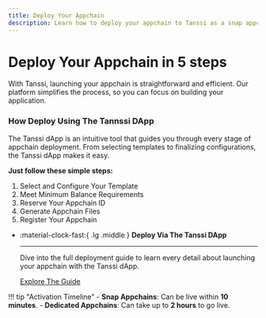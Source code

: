 ```yaml
---
title: Deploy Your Appchain
description: Learn how to deploy your appchain to Tanssi as a snap appchain for short-term testing or as a dedicated Tanssi appchain for long-term testing.
---
```


# Deploy Your Appchain in 5 steps

With Tanssi, launching your appchain is straightforward and efficient. Our platform simplifies the process, so you can focus on building your application.

### **How Deploy Using The Tannssi DApp**

The Tanssi dApp is an intuitive tool that guides you through every stage of appchain deployment. From selecting templates to finalizing configurations, the Tanssi dApp makes it easy.

**Just follow these simple steps:**

1. Select and Configure Your Template
2. Meet Minimum Balance Requirements
3. Reserve Your Appchain ID
4. Generate Appchain Files
5. Register Your Appchain


<div class="grid cards" markdown>

-   :material-clock-fast:{ .lg .middle } __Deploy Via The Tanssi DApp__

    ---
    Dive into the full deployment guide to learn every detail about launching your appchain with the Tanssi dApp.
    

    [Explore The Guide](dapp.md)

</div>

!!! tip "Activation Timeline"
    - **Snap Appchains**: Can be live within **10 minutes**.
    - **Dedicated Appchains**: Can take up to **2 hours** to go live.

